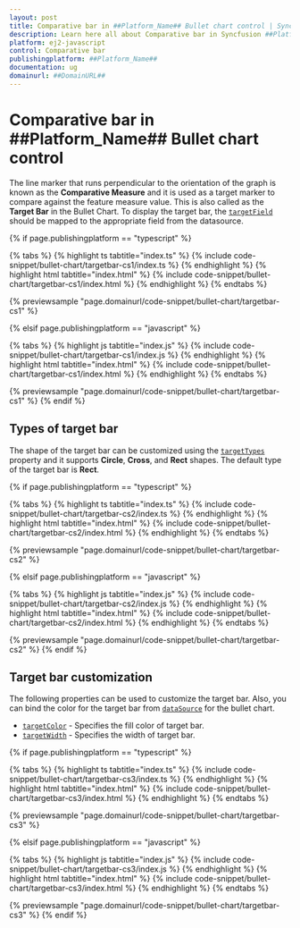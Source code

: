 ```yaml
---
layout: post
title: Comparative bar in ##Platform_Name## Bullet chart control | Syncfusion
description: Learn here all about Comparative bar in Syncfusion ##Platform_Name## Bullet chart control of Syncfusion Essential JS 2 and more.
platform: ej2-javascript
control: Comparative bar 
publishingplatform: ##Platform_Name##
documentation: ug
domainurl: ##DomainURL##
---
```

<!-- markdownlint-disable MD036 -->

# Comparative bar in ##Platform_Name## Bullet chart control

The line marker that runs perpendicular to the orientation of the graph is known as the **Comparative Measure** and it is used as a target marker to compare against the feature measure value. This is also called as the **Target Bar** in the Bullet Chart. To display the target bar, the [`targetField`](../api/bullet-chart#targetfield) should be mapped to the appropriate field from the datasource.

{% if page.publishingplatform == "typescript" %}

{% tabs %}
{% highlight ts tabtitle="index.ts" %}
{% include code-snippet/bullet-chart/targetbar-cs1/index.ts %}
{% endhighlight %}
{% highlight html tabtitle="index.html" %}
{% include code-snippet/bullet-chart/targetbar-cs1/index.html %}
{% endhighlight %}
{% endtabs %}
        
{% previewsample "page.domainurl/code-snippet/bullet-chart/targetbar-cs1" %}

{% elsif page.publishingplatform == "javascript" %}

{% tabs %}
{% highlight js tabtitle="index.js" %}
{% include code-snippet/bullet-chart/targetbar-cs1/index.js %}
{% endhighlight %}
{% highlight html tabtitle="index.html" %}
{% include code-snippet/bullet-chart/targetbar-cs1/index.html %}
{% endhighlight %}
{% endtabs %}

{% previewsample "page.domainurl/code-snippet/bullet-chart/targetbar-cs1" %}
{% endif %}

## Types of target bar

The shape of the target bar can be customized using the [`targetTypes`](../api/bullet-chart#targettypes) property and it supports **Circle**, **Cross**, and **Rect** shapes. The default type of the target bar is **Rect**.

{% if page.publishingplatform == "typescript" %}

{% tabs %}
{% highlight ts tabtitle="index.ts" %}
{% include code-snippet/bullet-chart/targetbar-cs2/index.ts %}
{% endhighlight %}
{% highlight html tabtitle="index.html" %}
{% include code-snippet/bullet-chart/targetbar-cs2/index.html %}
{% endhighlight %}
{% endtabs %}
        
{% previewsample "page.domainurl/code-snippet/bullet-chart/targetbar-cs2" %}

{% elsif page.publishingplatform == "javascript" %}

{% tabs %}
{% highlight js tabtitle="index.js" %}
{% include code-snippet/bullet-chart/targetbar-cs2/index.js %}
{% endhighlight %}
{% highlight html tabtitle="index.html" %}
{% include code-snippet/bullet-chart/targetbar-cs2/index.html %}
{% endhighlight %}
{% endtabs %}

{% previewsample "page.domainurl/code-snippet/bullet-chart/targetbar-cs2" %}
{% endif %}

## Target bar customization

The following properties can be used to customize the target bar. Also, you can bind the color for the target bar from [`dataSource`](../api/bullet-chart/#datasource) for the bullet chart.

* [`targetColor`](../api/bullet-chart#targetcolor) - Specifies the fill color of target bar.
* [`targetWidth`](../api/bullet-chart#targetwidth) - Specifies the width of target bar.

{% if page.publishingplatform == "typescript" %}

{% tabs %}
{% highlight ts tabtitle="index.ts" %}
{% include code-snippet/bullet-chart/targetbar-cs3/index.ts %}
{% endhighlight %}
{% highlight html tabtitle="index.html" %}
{% include code-snippet/bullet-chart/targetbar-cs3/index.html %}
{% endhighlight %}
{% endtabs %}
        
{% previewsample "page.domainurl/code-snippet/bullet-chart/targetbar-cs3" %}

{% elsif page.publishingplatform == "javascript" %}

{% tabs %}
{% highlight js tabtitle="index.js" %}
{% include code-snippet/bullet-chart/targetbar-cs3/index.js %}
{% endhighlight %}
{% highlight html tabtitle="index.html" %}
{% include code-snippet/bullet-chart/targetbar-cs3/index.html %}
{% endhighlight %}
{% endtabs %}

{% previewsample "page.domainurl/code-snippet/bullet-chart/targetbar-cs3" %}
{% endif %}